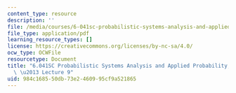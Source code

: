 ```yaml
---
content_type: resource
description: ''
file: /media/courses/6-041sc-probabilistic-systems-analysis-and-applied-probability-fall-2013/984c168550db73e2460995cf9a521865_MIT6_041SCF13_lec09_300k.mp4.pdf
file_type: application/pdf
learning_resource_types: []
license: https://creativecommons.org/licenses/by-nc-sa/4.0/
ocw_type: OCWFile
resourcetype: Document
title: "6.041SC Probabilistic Systems Analysis and Applied Probability, Fall 2013Transcript\
  \ \u2013 Lecture 9"
uid: 984c1685-50db-73e2-4609-95cf9a521865
---
```


